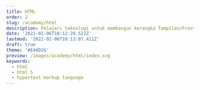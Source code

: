 ```yaml
---
title: HTML
order: 2
slug: /academy/html
description: Pelajari teknologi untuk membangun kerangka Tampilan/Front-End web menggunakan HTML 5
date: '2022-02-06T10:12:20.522Z'
lastmod: '2022-02-06T10:13:07.411Z'
draft: true
theme: '#E44D26'
preview: /images/academy/html/index.svg
keywords:
  - html
  - html 5
  - hypertext markup language
---
```


